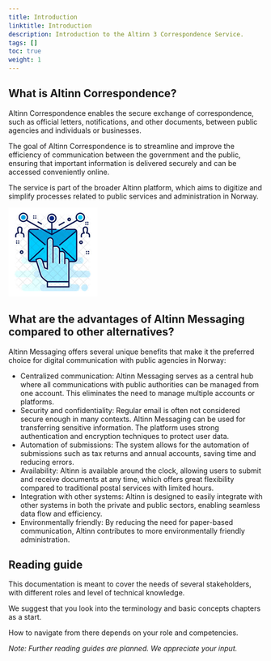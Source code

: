 ```yaml
---
title: Introduction
linktitle: Introduction
description: Introduction to the Altinn 3 Correspondence Service.
tags: []
toc: true
weight: 1
---
```


## What is Altinn Correspondence?
Altinn Correspondence enables the secure exchange of correspondence,
such as official letters, notifications, and other documents,
between public agencies and individuals or businesses.

The goal of Altinn Correspondence is to streamline and improve the efficiency of
communication between the government and the public,
ensuring that important information is delivered securely and can be accessed conveniently online.

The service is part of the broader Altinn platform, which aims to digitize and simplify processes related to public services and administration in Norway. 

![altinn3-correspodence-logo](./altinn3-correspodence-logo.png "Altinn 3 Correspondence features secure and easy to use message exchange")


## What are the advantages of Altinn Messaging compared to other alternatives?
Altinn Messaging offers several unique benefits that make it the preferred choice for digital communication with public agencies in Norway:

* Centralized communication: Altinn Messaging serves as a central hub where all communications with public authorities can be managed from one account. This eliminates the need to manage multiple accounts or platforms.
* Security and confidentiality: Regular email is often not considered secure enough in many contexts. Altinn Messaging can be used for transferring sensitive information. The platform uses strong authentication and encryption techniques to protect user data.
* Automation of submissions: The system allows for the automation of submissions such as tax returns and annual accounts, saving time and reducing errors.
* Availability: Altinn is available around the clock, allowing users to submit and receive documents at any time, which offers great flexibility compared to traditional postal services with limited hours.
* Integration with other systems: Altinn is designed to easily integrate with other systems in both the private and public sectors, enabling seamless data flow and efficiency.
* Environmentally friendly: By reducing the need for paper-based communication, Altinn contributes to more environmentally friendly administration.

## Reading guide

This documentation is meant to cover the needs of several stakeholders,
with different roles and level of technical knowledge.

We suggest that you look into the terminology and basic concepts chapters as a start.

How to navigate from there depends on your role and competencies.

_Note: Further reading guides are planned. We appreciate your input._
<!-- Erik TBD: Add reference to where to give input -->
